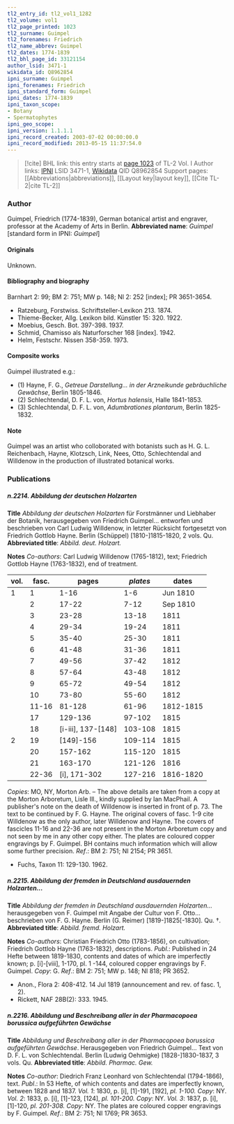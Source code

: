 ```yaml
---
tl2_entry_id: tl2_vol1_1282
tl2_volume: vol1
tl2_page_printed: 1023
tl2_surname: Guimpel
tl2_forenames: Friedrich
tl2_name_abbrev: Guimpel
tl2_dates: 1774-1839
tl2_bhl_page_id: 33121154
author_lsid: 3471-1
wikidata_id: Q8962854
ipni_surname: Guimpel
ipni_forenames: Friedrich
ipni_standard_form: Guimpel
ipni_dates: 1774-1839
ipni_taxon_scope: 
- Botany
- Spermatophytes
ipni_geo_scope: 
ipni_version: 1.1.1.1
ipni_record_created: 2003-07-02 00:00:00.0
ipni_record_modified: 2013-05-15 11:37:54.0
---
```


> [!cite] BHL link: this entry starts at [page 1023](https://www.biodiversitylibrary.org/page/33121154) of TL-2 Vol. I
> Author links: [IPNI](https://www.ipni.org/a/3471-1) LSID 3471-1, [Wikidata](https://www.wikidata.org/wiki/Q8962854) QID Q8962854
> Support pages: [[Abbreviations|abbreviations]], [[Layout key|layout key]], [[Cite TL-2|cite TL-2]]

### Author

Guimpel, Friedrich (1774-1839), German botanical artist and engraver, professor at the Academy of Arts in Berlin. 
**Abbreviated name**: *Guimpel* \[standard form in IPNI: *Guimpel*\]

#### Originals

Unknown.

#### Bibliography and biography

Barnhart 2: 99; BM 2: 751; MW p. 148; NI 2: 252 \[index\]; PR 3651-3654.
- Ratzeburg, Forstwiss. Schriftsteller-Lexikon 213. 1874.
- Thieme-Becker, Allg. Lexikon bild. Künstler 15: 320. 1922.
- Moebius, Gesch. Bot. 397-398. 1937.
- Schmid, Chamisso als Naturforscher 168 \[index\]. 1942.
- Helm, Festschr. Nissen 358-359. 1973.

#### Composite works

Guimpel illustrated e.g.:
- (1) Hayne, F. G., *Getreue Darstellung... in der Arzneikunde gebräuchliche Gewächse*, Berlin 1805-1846.
- (2) Schlechtendal, D. F. L. von, *Hortus halensis*, Halle 1841-1853.
- (3) Schlechtendal, D. F. L. von, *Adumbrationes plantarum*, Berlin 1825-1832.

#### Note

Guimpel was an artist who colloborated with botanists such as H. G. L. Reichenbach, Hayne, Klotzsch, Link, Nees, Otto, Schlechtendal and Willdenow in the production of illustrated botanical works.

### Publications

##### n.2214. Abbildung der deutschen Holzarten

**Title**
*Abbildung der deutschen Holzarten* für Forstmänner und Liebhaber der Botanik, herausgegeben von Friedrich Guimpel... entworfen und beschrieben von Carl Ludwig Willdenow, in letzter Rücksicht fortgesetzt von Friedrich Gottlob Hayne. Berlin (Schüppel) \[1810-\]1815-1820, 2 vols. Qu.
**Abbreviated title**: *Abbild. deut. Holzart.*

**Notes**
*Co-authors*: Carl Ludwig Willdenow (1765-1812), text; Friedrich Gottlob Hayne (1763-1832), end of treatment.

|vol.	|fasc.	|pages	|*plates*	|dates	|
|---	|---	|---	|---	|---	|
|1	|1	|1-16	|1-6	|Jun 1810	|
|	|2	|17-22	|7-12	|Sep 1810	|
|	|3	|23-28	|13-18	|1811	|
|	|4	|29-34	|19-24	|1811	|
|	|5	|35-40	|25-30	|1811	|
|	|6	|41-48	|31-36	|1811	|
|	|7	|49-56	|37-42	|1812	|
|	|8	|57-64	|43-48	|1812	|
|	|9	|65-72	|49-54	|1812	|
|	|10	|73-80	|55-60	|1812|
|	|11-16	|81-128	|61-96	|1812-1815|
|	|17	|129-136	|97-102	|1815|
|	|18	|\[i-iii\], 137-\[148\]	|103-108	|1815|
|2	|19	|\[149\]-156	|109-114	|1815|
|	|20	|157-162	|115-120	|1815|
|	|21	|163-170	|121-126	|1816|
|	|22-36	|\[i\], 171-302	|127-216	|1816-1820|

*Copies*: MO, NY, Morton Arb. – The above details are taken from a copy at the Morton Arboretum, Lisle Ill., kindly supplied by Ian MacPhail. A publisher's note on the death of Willdenow is inserted in front of p. 73. The text to be continued by F. G. Hayne. The original covers of fasc. 1-9 cite Willdenow as the only author, later Willdenow and Hayne. The covers of fascicles 11-16 and 22-36 are not present in the Morton Arboretum copy and not seen by me in any other copy either. The plates are coloured copper engravings by F. Guimpel. BH contains much information which will allow some further precision.
*Ref*.: BM 2: 751; NI 2154; PR 3651.
- Fuchs, Taxon 11: 129-130. 1962.

##### n.2215. Abbildung der fremden in Deutschland ausdauernden Holzarten...

**Title**
*Abbildung der fremden in Deutschland ausdauernden Holzarten...* herausgegeben von F. Guimpel mit Angabe der Cultur von F. Otto... beschrieben von F. G. Hayne. Berlin (G. Reimer) \[1819-\]1825\[-1830\]. Qu. †.
**Abbreviated title**: *Abbild. fremd. Holzart.*

**Notes**
*Co-authors*: Christian Friedrich Otto (1783-1856), on cultivation; Friedrich Gottlob Hayne (1763-1832), descriptions.
*Publ*.: Published in 24 Hefte between 1819-1830, contents and dates of which are imperfectly known; p. \[i\]-\[viii\], 1-170, pl. 1 -144, coloured copper engravings by F. Guimpel. *Copy*: G.
*Ref*.: BM 2: 751; MW p. 148; NI 818; PR 3652.
- Anon., Flora 2: 408-412. 14 Jul 1819 (announcement and rev. of fasc. 1, 2).
- Rickett, NAF 28B(2): 333. 1945.

##### n.2216. Abbildung und Beschreibang aller in der Pharmacopoea borussica aufgeführten Gewächse

**Title**
*Abbildung und Beschreibang aller in der Pharmacopoea borussica aufgeführten Gewächse*. Herausgegeben von Friedrich Guimpel... Text von D. F. L. von Schlechtendal. Berlin (Ludwig Oehmigke) \[1828-\]1830-1837, 3 vols. Qu.
**Abbreviated title**: *Abbild. Pharmac. Gew.*

**Notes**
*Co-author*: Diedrich Franz Leonhard von Schlechtendal (1794-1866), text.
*Publ*.: In 53 Hefte, of which contents and dates are imperfectly known, between 1828 and 1837.
*Vol. 1*: 1830, p. \[i\], \[1\]-191, \[192\], *pl. 1-100. Copy*: NY.
*Vol. 2*: 1833, p. \[i\], \[1\]-123, \[124\], *pl. 101-200. Copy*: NY.
*Vol. 3*: 1837, p. \[i\], \[1\]-120, *pl. 201-308. Copy*: NY.
The plates are coloured copper engravings by F. Guimpel.
*Ref*.: BM 2: 751; NI 1769; PR 3653.

